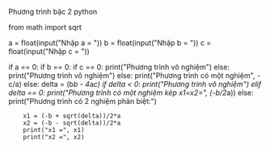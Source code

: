 Phương trình bậc 2 python



from math import sqrt

a = float(input("Nhập a = "))
b = float(input("Nhập b = "))
c = float(input("Nhập c = "))

if a == 0:
	if b == 0:
		if c == 0:
			print("Phương trình vô nghiệm")
		else:
			print("Phương trình vô nghiệm")
	else:
		print("Phương trình có một nghiệm", -c/a)
else:
	delta = (b*b - 4*a*c)
	if delta < 0:
		print("Phương trình vô nghiệm")
	elif delta == 0:
		print("Phương trình có một nghiệm kép x1=x2=", (-b/2*a))
	else:
		print("Phương trình có 2 nghiệm phân biệt:")

		x1 = (-b + sqrt(delta))/2*a
		x2 = (-b - sqrt(delta))/2*a
		print("x1 =", x1)
		print("x2 =", x2)
